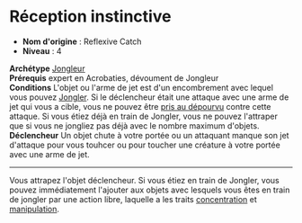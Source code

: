 # Réception instinctive

 * **Nom d'origine** : Reflexive Catch
 * **Niveau** : 4


<p><span id="ctl00_MainContent_DetailedOutput"><strong>Archétype</strong> <u><a href="https://2e.aonprd.com/Archetypes.aspx?ID=36">Jongleur</a></u><br><strong>Prérequis</strong> expert en Acrobaties, dévoument de Jongleur<br><strong>Conditions</strong> L'objet ou l'arme de jet est d'un encombrement avec lequel vous pouvez <a style="text-decoration: underline;" href="https://2e.aonprd.com/Feats.aspx?ID=1199">Jongler</a>. Si le déclencheur était une attaque avec une arme de jet qui vous a cible, vous ne pouvez être <a style="text-decoration: underline;" href="https://2e.aonprd.com/Conditions.aspx?ID=16">pris au dépourvu</a> contre cette attaque. Si vous étiez déjà en train de Jongler, vous ne pouvez l'attraper que si vous ne jongliez pas déjà avec le nombre maximum d'objets.<br><strong>Déclencheur</strong> Un objet chute à votre portée ou un attaquant manque son jet d'attaque pour vous touhcer ou pour toucher une créature à votre portée avec une arme de jet.<br></span></p>
<hr>
<p>Vous attrapez l'objet déclencheur. Si vous étiez en train de Jongler, vous pouvez immédiatement l'ajouter aux objets avec lesquels vous êtes en train de jongler par une action libre, laquelle a les traits <a href="https://2e.aonprd.com/Traits.aspx?ID=32">concentration</a> et <a href="https://2e.aonprd.com/Traits.aspx?ID=104">manipulation</a>.&nbsp;</p>